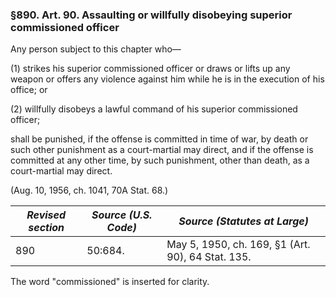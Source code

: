 ### §890. Art. 90. Assaulting or willfully disobeying superior commissioned officer ###

Any person subject to this chapter who—

(1) strikes his superior commissioned officer or draws or lifts up any weapon or offers any violence against him while he is in the execution of his office; or

(2) willfully disobeys a lawful command of his superior commissioned officer;

shall be punished, if the offense is committed in time of war, by death or such other punishment as a court-martial may direct, and if the offense is committed at any other time, by such punishment, other than death, as a court-martial may direct.

(Aug. 10, 1956, ch. 1041, 70A Stat. 68.)

|*Revised section*|*Source (U.S. Code)*|          *Source (Statutes at Large)*           |
|-----------------|--------------------|-------------------------------------------------|
|       890       |      50:684.       |May 5, 1950, ch. 169, §1 (Art. 90), 64 Stat. 135.|

The word "commissioned" is inserted for clarity.